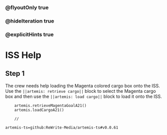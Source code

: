 ### @flyoutOnly true
### @hideIteration true
### @explicitHints true

# ISS Help

## Step 1
The crew needs help loading the Magenta colored cargo box onto the ISS. Use the ``||artemis: retrieve cargo||`` block to select the Magenta cargo box and then use the ``||artemis: load cargo||`` block to load it onto the ISS.

```ghost    
    artemis.retrieveMagentaGoalA21()
    artemis.loadCargoA21()
```
```template
    //
```

```package
artemis-ts=github:ReWrite-Media/artemis-ts#v0.0.61
```
